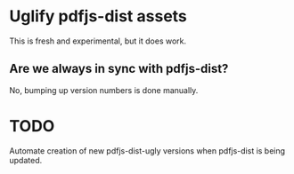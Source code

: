 # Uglify pdfjs-dist assets

This is fresh and experimental, but it does work.

## Are we always in sync with pdfjs-dist?

No, bumping up version numbers is done manually.

# TODO

Automate creation of new pdfjs-dist-ugly versions when pdfjs-dist is being
updated.
